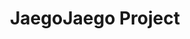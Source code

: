 ---
layout: works-single # or Page 로 하면 됨
title: JaegoJaego Project
lang: en
permalink: /en/works/jaegojaego
category: Completed Projects
category_slug: completed-projects
image: assets/img/works/jaegojaego/jaegojaegoLogin.png  
short_description: Inventory management and order/supply operation management program

# full details
figma_url: https://www.figma.com/proto/6CP6gpOAIezJj67uHldKBO?embed_host=notion&kind=proto&node-id=0%3A1&scaling=min-zoom&show-proto-sidebar=1&starting-point-node-id=471%3A66039 
#full_image: assets/img/works/jaegojaego/jaegojaegoLogin.png
info:
  - label: Period
    value: 2022.03 ~ 2022.05 (3 months total)
  - label: About Technology
    value: Java11, SpringBoot, JavaScript, HTML5, CSS3
  - label: About DataBase Technology
    value: Oracle, JPA, DBeaver
  - label: Other Technologies
    value: Intellij, GitLab, Sourcetree, Figma

description1:
  show: yes
  title: Project Introduction
  text1: Inventory management and order/supply operation management program

description2:
  show: yes
  title: Main Features
  description2_image: 
    - assets/img/works/jaegojaego/mainMethod1.png
    - assets/img/works/jaegojaego/mainMethod2.png
    - assets/img/works/jaegojaego/mainMethod3.png
    - assets/img/works/jaegojaego/mainMethod4.png  
  text1: Implementation of menu and backlog management features among main features <br/> <a href="https://sudden-milk-758.notion.site/77865870d7994e6cb3293db917ae161b?pvs=4" target="_blank">Check detailed implementation code</a>

#gallery:
#  - assets/img/works/byat/mainMethod1.png
#  - assets/img/works/byat/mainMethod2.png
#  - assets/img/works/byat/mainMethod3.png
#  - assets/img/works/byat/mainMethod4.png

description3:
  title: Github Gist 
  text1: <a href="/sub/jaegogist" target="_blank">Check JaegoJaego implementation features Github gist</a> 
--- 